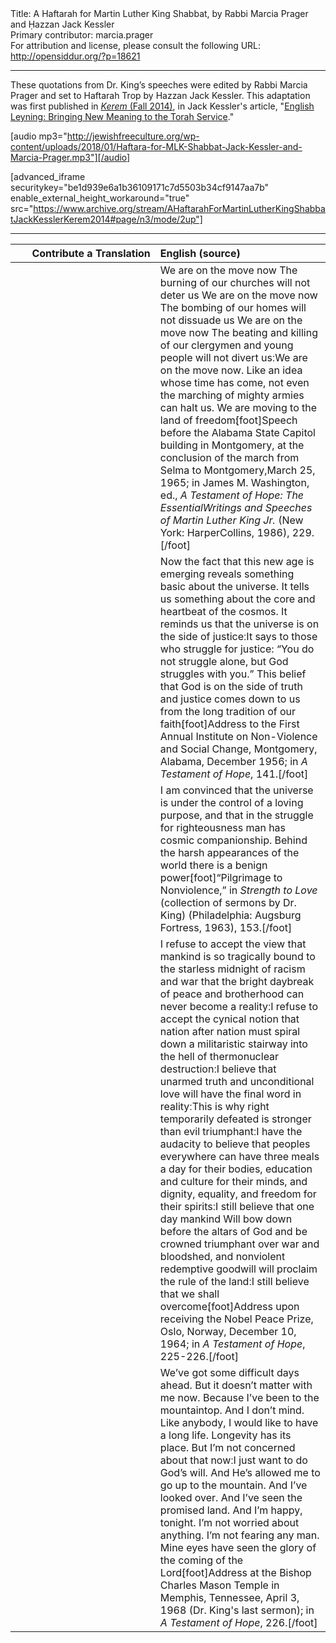 <html>
<head></head>
<body>
Title: A Haftarah for Martin Luther King Shabbat, by Rabbi Marcia Prager and Ḥazzan Jack Kessler<br />
Primary contributor: marcia.prager<br />
For attribution and license, please consult the following URL: <a href="http://opensiddur.org/?p=18621">http://opensiddur.org/?p=18621</a>
<p />
<hr />

These quotations from Dr. King’s speeches were edited by Rabbi Marcia Prager and set to Haftarah Trop by Hazzan Jack Kessler. This adaptation was first published in <a href="http://kerem.org/final-issue-14/"><em>Kerem</em> (Fall 2014)</a>, in Jack Kessler's article, "<a href="http://kerem.org/wp-content/uploads/2014/12/Kessler-Final-PDF.pdf">English Leyning: Bringing New Meaning to the Torah Service</a>."

[audio mp3="http://jewishfreeculture.org/wp-content/uploads/2018/01/Haftara-for-MLK-Shabbat-Jack-Kessler-and-Marcia-Prager.mp3"][/audio]

[advanced_iframe securitykey="be1d939e6a1b36109171c7d5503b34cf9147aa7b" enable_external_height_workaround="true" src="https://www.archive.org/stream/AHaftarahForMartinLutherKingShabbatJackKesslerKerem2014#page/n3/mode/2up"]

<hr />

<table style="margin-left: auto;margin-right: auto;" class="draggable">
<thead><tr><th id="x" style="text-align: right;">Contribute a Translation</th><th style="text-align: left;">English (source)</th></tr></thead>
<tbody>
<tr>
<td style="vertical-align:top;" width="46%">
<div class="liturgy"><span lang="he">

</span></div></td>

<td style="vertical-align:top;"><div class="english">
We are on the move now
The burning of our churches will not deter us
We are on the move now
The bombing of our homes will not dissuade us
We are on the move now
The beating and killing of our clergymen and young people
will not divert us׃
We are on the move now. Like an idea whose time has come,
not even the marching of mighty armies can halt us.
We are moving to the land of freedom׃[foot]Speech before the Alabama State Capitol building in Montgomery, at the conclusion of the march from Selma to Montgomery,March 25, 1965; in James M. Washington, ed., <em>A Testament of Hope: The EssentialWritings and Speeches of Martin Luther King Jr.</em> (New York: HarperCollins, 1986), 229.[/foot] 
</div></td></tr>


<tr><td style="vertical-align:top;" width="46%">
<div class="liturgy"><span lang="he">

</span></div></td>

<td style="vertical-align:top;"><div class="english">
Now the fact that this new age is emerging
reveals something basic about the universe.
It tells us something about the core and heartbeat of the cosmos.
It reminds us that the universe is on the side of justice׃
It says to those who struggle for justice:
“You do not struggle alone, but God struggles with you.”
This belief that God is on the side of truth and justice
comes down to us from the long tradition of our faith׃[foot]Address to the First Annual Institute on Non-Violence and Social Change,
Montgomery, Alabama, December 1956; in <em>A Testament of Hope</em>, 141.[/foot]
</div></td></tr>


<tr><td style="vertical-align:top;" width="46%">
<div class="liturgy"><span lang="he">

</span></div></td>

<td style="vertical-align:top;"><div class="english">
I am convinced that the universe
is under the control of a loving purpose,
and that in the struggle for righteousness
man has cosmic companionship.
Behind the harsh appearances of the world there is a benign power׃[foot]“Pilgrimage to Nonviolence,” in <em>Strength to Love</em> (collection of sermons by Dr. King) (Philadelphia: Augsburg Fortress, 1963), 153.[/foot]
</div></td></tr>


<tr><td style="vertical-align:top;" width="46%">
<div class="liturgy"><span lang="he">

</span></div></td>

<td style="vertical-align:top;"><div class="english">
I refuse to accept the view
that mankind is so tragically bound
to the starless midnight of racism and war
that the bright daybreak of peace and brotherhood
can never become a reality׃
I refuse to accept the cynical notion
that nation after nation
must spiral down a militaristic stairway
into the hell of thermonuclear destruction׃
I believe that unarmed truth and unconditional love
will have the final word in reality׃
This is why right temporarily defeated
is stronger than evil triumphant׃
I have the audacity to believe
that peoples everywhere
can have three meals a day for their bodies,
education and culture for their minds,
and dignity, equality, and freedom for their spirits׃
I still believe that one day mankind
Will bow down before the altars of God
and be crowned triumphant over war and bloodshed,
and nonviolent redemptive goodwill
will proclaim the rule of the land׃
I still believe that we shall overcome׃[foot]Address upon receiving the Nobel Peace Prize, Oslo, Norway, December 10, 1964; in <em>A
Testament of Hope</em>, 225-226.[/foot]
</div></td></tr>


<tr><td style="vertical-align:top;" width="46%">
<div class="liturgy"><span lang="he">

</span></div></td>

<td style="vertical-align:top;"><div class="english">
We’ve got some difficult days ahead.
But it doesn’t matter with me now.
Because I’ve been to the mountaintop.
And I don’t mind.
Like anybody, I would like to have a long life.
Longevity has its place.
But I’m not concerned about that now׃
I just want to do God’s will.
And He’s allowed me to go up to the mountain.
And I’ve looked over. And I’ve seen the promised land.
And I’m happy, tonight.
I’m not worried about anything. I’m not fearing any man.
Mine eyes have seen the glory of the coming of the Lord<span class="hebrew">׃</span>[foot]Address at the Bishop Charles Mason Temple in Memphis, Tennessee, April 3, 1968 (Dr.
King's last sermon); in <em>A Testament of Hope</em>, 226.[/foot]
</div>
</td></tr></tbody></table>
</body>
</html>